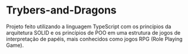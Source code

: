 # Trybers-and-Dragons
Projeto feito utilizando a linguagem TypeScript  com os princípios da arquitetura SOLID e os princípios de POO em uma estrutura de jogos de interpretação de papéis, mais conhecidos como jogos RPG (Role Playing Game).
